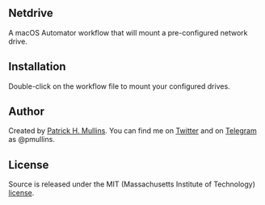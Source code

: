 ## Netdrive
A macOS Automator workflow that will mount a pre-configured network drive.

## Installation
Double-click on the workflow file to mount your configured drives. 

## Author
Created by [Patrick H. Mullins](http://www.pmullins.net). You can find me on [Twitter](https://twitter.com/phmullins) and on [Telegram](https://telegram.org/) as @pmullins.

## License
Source is released under the MIT (Massachusetts Institute of Technology) [license](../license.md).